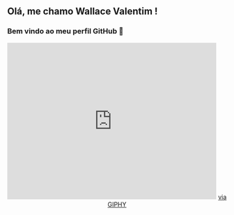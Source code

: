 ## Olá, me chamo Wallace Valentim ! 
### Bem vindo ao meu perfil GitHub 👋

<p align="center">
  <iframe src="https://giphy.com/embed/qgQUggAC3Pfv687qPC" width="480" height="360" frameBorder="0" class="giphy-embed" allowFullScreen></iframe>
  <a href="https://giphy.com/gifs/dommespace-domme-space-programador-qgQUggAC3Pfv687qPC">via GIPHY</a>
  </p>
